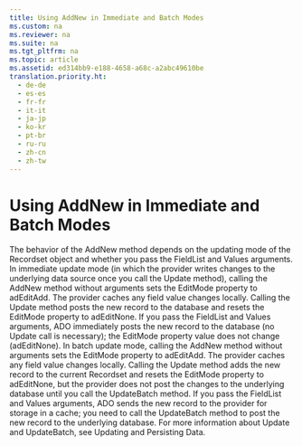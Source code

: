 ```yaml
---
title: Using AddNew in Immediate and Batch Modes
ms.custom: na
ms.reviewer: na
ms.suite: na
ms.tgt_pltfrm: na
ms.topic: article
ms.assetid: ed314bb9-e188-4658-a68c-a2abc49610be
translation.priority.ht: 
  - de-de
  - es-es
  - fr-fr
  - it-it
  - ja-jp
  - ko-kr
  - pt-br
  - ru-ru
  - zh-cn
  - zh-tw
---
```

# Using AddNew in Immediate and Batch Modes
<?xml version="1.0" encoding="utf-8"?>
<developerReferenceWithoutSyntaxDocument xmlns="http://ddue.schemas.microsoft.com/authoring/2003/5" xmlns:xlink="http://www.w3.org/1999/xlink" xmlns:xsi="http://www.w3.org/2001/XMLSchema-instance" xsi:schemaLocation="http://ddue.schemas.microsoft.com/authoring/2003/5 http://dduestorage.blob.core.windows.net/ddueschema/developer.xsd">
  <introduction>
    <para>The behavior of the <legacyBold>AddNew</legacyBold> method depends on the updating mode of the <legacyBold>Recordset</legacyBold> object and whether you pass the <legacyItalic>FieldList</legacyItalic> and <legacyItalic>Values</legacyItalic> arguments.</para>
    <para>In immediate update mode (in which the provider writes changes to the underlying data source once you call the <legacyBold>Update</legacyBold> method), calling the <legacyBold>AddNew</legacyBold> method without arguments sets the <legacyBold>EditMode</legacyBold> property to <legacyBold>adEditAdd.</legacyBold> The provider caches any field value changes locally. Calling the <legacyBold>Update</legacyBold> method posts the new record to the database and resets the <legacyBold>EditMode</legacyBold> property to <legacyBold>adEditNone.</legacyBold> If you pass the <legacyItalic>FieldList</legacyItalic> and <legacyItalic>Values</legacyItalic> arguments, ADO immediately posts the new record to the database (no <legacyBold>Update</legacyBold> call is necessary); the <legacyBold>EditMode</legacyBold> property value does not change (<legacyBold>adEditNone</legacyBold>).</para>
    <para>In batch update mode, calling the <legacyBold>AddNew</legacyBold> method without arguments sets the <legacyBold>EditMode</legacyBold> property to <legacyBold>adEditAdd</legacyBold>. The provider caches any field value changes locally. Calling the <legacyBold>Update</legacyBold> method adds the new record to the current <legacyBold>Recordset</legacyBold> and resets the <legacyBold>EditMode</legacyBold> property to <legacyBold>adEditNone</legacyBold>, but the provider does not post the changes to the underlying database until you call the <legacyBold>UpdateBatch</legacyBold> method. If you pass the <legacyItalic>FieldList</legacyItalic> and <legacyItalic>Values</legacyItalic> arguments, ADO sends the new record to the provider for storage in a cache; you need to call the <legacyBold>UpdateBatch</legacyBold> method to post the new record to the underlying database. For more information about <legacyBold>Update</legacyBold> and <legacyBold>UpdateBatch</legacyBold>, see <legacyLink xlink:href="8dc27274-4f96-43d1-913c-4ff7d01b9a27">Updating and Persisting Data</legacyLink>.</para>
  </introduction>
  <relatedTopics />
</developerReferenceWithoutSyntaxDocument>
